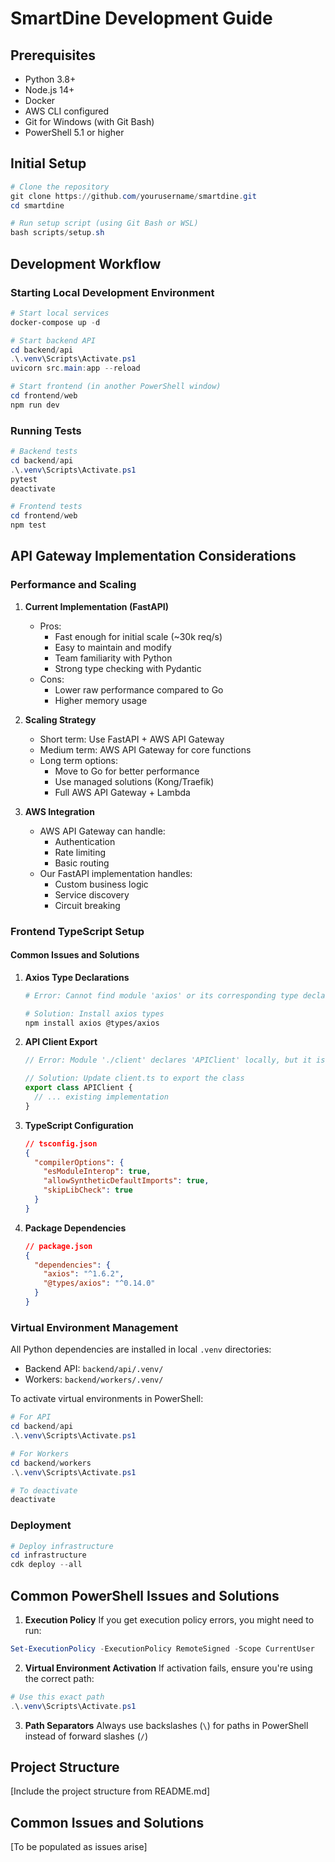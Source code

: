 # SmartDine Development Guide

## Prerequisites
- Python 3.8+
- Node.js 14+
- Docker
- AWS CLI configured
- Git for Windows (with Git Bash)
- PowerShell 5.1 or higher

## Initial Setup
```powershell
# Clone the repository
git clone https://github.com/yourusername/smartdine.git
cd smartdine

# Run setup script (using Git Bash or WSL)
bash scripts/setup.sh
```

## Development Workflow

### Starting Local Development Environment
```powershell
# Start local services
docker-compose up -d

# Start backend API
cd backend/api
.\.venv\Scripts\Activate.ps1
uvicorn src.main:app --reload

# Start frontend (in another PowerShell window)
cd frontend/web
npm run dev
```

### Running Tests
```powershell
# Backend tests
cd backend/api
.\.venv\Scripts\Activate.ps1
pytest
deactivate

# Frontend tests
cd frontend/web
npm test
```

## API Gateway Implementation Considerations

### Performance and Scaling
1. **Current Implementation (FastAPI)**
   - Pros:
     - Fast enough for initial scale (~30k req/s)
     - Easy to maintain and modify
     - Team familiarity with Python
     - Strong type checking with Pydantic
   - Cons:
     - Lower raw performance compared to Go
     - Higher memory usage

2. **Scaling Strategy**
   - Short term: Use FastAPI + AWS API Gateway
   - Medium term: AWS API Gateway for core functions
   - Long term options:
     - Move to Go for better performance
     - Use managed solutions (Kong/Traefik)
     - Full AWS API Gateway + Lambda

3. **AWS Integration**
   - AWS API Gateway can handle:
     - Authentication
     - Rate limiting
     - Basic routing
   - Our FastAPI implementation handles:
     - Custom business logic
     - Service discovery
     - Circuit breaking

### Frontend TypeScript Setup

#### Common Issues and Solutions

1. **Axios Type Declarations**
   ```bash
   # Error: Cannot find module 'axios' or its corresponding type declarations
   
   # Solution: Install axios types
   npm install axios @types/axios
   ```

2. **API Client Export**
   ```typescript
   // Error: Module './client' declares 'APIClient' locally, but it is not exported
   
   // Solution: Update client.ts to export the class
   export class APIClient {
     // ... existing implementation
   }
   ```

3. **TypeScript Configuration**
   ```json
   // tsconfig.json
   {
     "compilerOptions": {
       "esModuleInterop": true,
       "allowSyntheticDefaultImports": true,
       "skipLibCheck": true
     }
   }
   ```

4. **Package Dependencies**
   ```json
   // package.json
   {
     "dependencies": {
       "axios": "^1.6.2",
       "@types/axios": "^0.14.0"
     }
   }
   ```

### Virtual Environment Management
All Python dependencies are installed in local `.venv` directories:
- Backend API: `backend/api/.venv/`
- Workers: `backend/workers/.venv/`

To activate virtual environments in PowerShell:
```powershell
# For API
cd backend/api
.\.venv\Scripts\Activate.ps1

# For Workers
cd backend/workers
.\.venv\Scripts\Activate.ps1

# To deactivate
deactivate
```

### Deployment
```powershell
# Deploy infrastructure
cd infrastructure
cdk deploy --all
```

## Common PowerShell Issues and Solutions

1. **Execution Policy**
If you get execution policy errors, you might need to run:
```powershell
Set-ExecutionPolicy -ExecutionPolicy RemoteSigned -Scope CurrentUser
```

2. **Virtual Environment Activation**
If activation fails, ensure you're using the correct path:
```powershell
# Use this exact path
.\.venv\Scripts\Activate.ps1
```

3. **Path Separators**
Always use backslashes (`\`) for paths in PowerShell instead of forward slashes (`/`)

## Project Structure
[Include the project structure from README.md]

## Common Issues and Solutions
[To be populated as issues arise] 